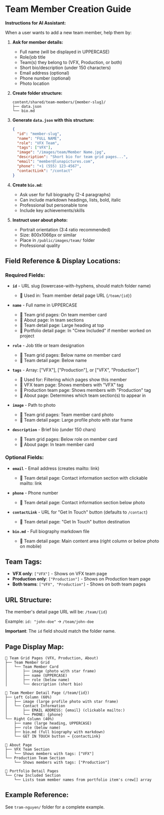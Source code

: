 # Team Member Creation Guide

**Instructions for AI Assistant:**

When a user wants to add a new team member, help them by:

1. **Ask for member details:**
   - Full name (will be displayed in UPPERCASE)
   - Role/job title
   - Team(s) they belong to (VFX, Production, or both)
   - Short bio/description (under 150 characters)
   - Email address (optional)
   - Phone number (optional)
   - Photo location

2. **Create folder structure:**
   ```
   content/shared/team-members/{member-slug}/
   ├── data.json
   └── bio.md
   ```

3. **Generate `data.json` with this structure:**
   ```json
   {
     "id": "member-slug",
     "name": "FULL NAME",
     "role": "VFX Team",
     "tags": ["VFX"],
     "image": "/images/team/Member Name.jpg",
     "description": "Short bio for team grid pages...",
     "email": "member@lunapictures.com",
     "phone": "+1 (555) 123-4567",
     "contactLink": "/contact"
   }
   ```

4. **Create `bio.md`:**
   - Ask user for full biography (2-4 paragraphs)
   - Can include markdown headings, lists, bold, italic
   - Professional but personable tone
   - Include key achievements/skills

5. **Instruct user about photo:**
   - Portrait orientation (3:4 ratio recommended)
   - Size: 800x1066px or similar
   - Place in `/public/images/team/` folder
   - Professional quality

## Field Reference & Display Locations:

### Required Fields:

- **`id`** - URL slug (lowercase-with-hyphens, should match folder name)
  - 📍 Used in: Team member detail page URL (`/team/{id}`)

- **`name`** - Full name in UPPERCASE
  - 📍 Team grid pages: On team member card
  - 📍 About page: In team sections
  - 📍 Team detail page: Large heading at top
  - 📍 Portfolio detail page: In "Crew Included" if member worked on project

- **`role`** - Job title or team designation
  - 📍 Team grid pages: Below name on member card
  - 📍 Team detail page: Below name

- **`tags`** - Array: ["VFX"], ["Production"], or ["VFX", "Production"]
  - 📍 Used for: Filtering which pages show this member
  - 📍 VFX team page: Shows members with "VFX" tag
  - 📍 Production team page: Shows members with "Production" tag
  - 📍 About page: Determines which team section(s) to appear in

- **`image`** - Path to photo
  - 📍 Team grid pages: Team member card photo
  - 📍 Team detail page: Large profile photo with star frame

- **`description`** - Brief bio (under 150 chars)
  - 📍 Team grid pages: Below role on member card
  - 📍 About page: In team member card

### Optional Fields:

- **`email`** - Email address (creates mailto: link)
  - 📍 Team detail page: Contact information section with clickable mailto: link

- **`phone`** - Phone number
  - 📍 Team detail page: Contact information section below photo

- **`contactLink`** - URL for "Get In Touch" button (defaults to `/contact`)
  - 📍 Team detail page: "Get In Touch" button destination

- **`bio.md`** - Full biography markdown file
  - 📍 Team detail page: Main content area (right column or below photo on mobile)

## Team Tags:

- **VFX only**: `["VFX"]` - Shows on VFX team page
- **Production only**: `["Production"]` - Shows on Production team page
- **Both teams**: `["VFX", "Production"]` - Shows on both team pages

## URL Structure:

The member's detail page URL will be: `/team/{id}`

Example: `id: "john-doe"` → `/team/john-doe`

**Important**: The `id` field should match the folder name.

## Page Display Map:

```
📄 Team Grid Pages (VFX, Production, About)
├── Team Member Grid
│   └── Team Member Card
│       ├── image (photo with star frame)
│       ├── name (UPPERCASE)
│       ├── role (below name)
│       └── description (short bio)

📄 Team Member Detail Page (/team/{id})
├── Left Column (60%)
│   ├── image (large profile photo with star frame)
│   └── Contact Information
│       ├── EMAIL ADDRESS: {email} (clickable mailto:)
│       └── PHONE: {phone}
└── Right Column (40%)
    ├── name (large heading, UPPERCASE)
    ├── role (below name)
    ├── bio.md (full biography with markdown)
    └── GET IN TOUCH button → {contactLink}

📄 About Page
├── VFX Team Section
│   └── Shows members with tags: ["VFX"]
└── Production Team Section
    └── Shows members with tags: ["Production"]

📄 Portfolio Detail Pages
└── Crew Included Section
    └── Lists team member names from portfolio item's crew[] array
```

## Example Reference:

See `tram-nguyen/` folder for a complete example.
